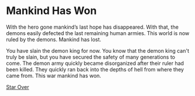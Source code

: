# Mankind Has Won
With the hero gone mankind’s last hope has disappeared. With that, the demons easily defected the last remaining human armies. This world is now ruled by the demons. Mankind has lost.   

You have slain the demon king for now. You know that the demon king can't truly be slain, but you have secured the safety of many generations to come. The demon army quickly became disorganized after their ruler had been killed. They quickly ran back into the depths of hell from where they came from. This war mankind has won.  
  

[Star Over](../choice.md)